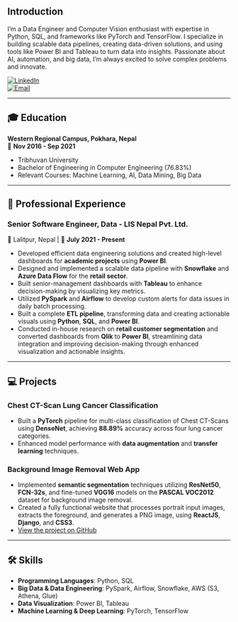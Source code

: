 ## Introduction  
I’m a Data Engineer and Computer Vision enthusiast with expertise in Python, SQL, and frameworks like PyTorch and TensorFlow. I specialize in building scalable data pipelines, creating data-driven solutions, and using tools like Power BI and Tableau to turn data into insights. Passionate about AI, automation, and big data, I’m always excited to solve complex problems and innovate.

[![LinkedIn](https://img.shields.io/badge/-LinkedIn-0077B5?style=for-the-badge&logo=linkedin&logoColor=white&labelColor=006C8E)](https://linkedin.com/in/aashishpokhrel)  
[![Email](https://img.shields.io/badge/-Email-D14836?style=for-the-badge&logo=gmail&logoColor=white&labelColor=E65100)](mailto:ashishpokhrel27@gmail.com)


---

## 🎓 Education  
**Western Regional Campus, Pokhara, Nepal**  
📅 **Nov 2016 - Sep 2021**  
- Tribhuvan University  
- Bachelor of Engineering in Computer Engineering (76.83%)  
- Relevant Courses: Machine Learning, AI, Data Mining, Big Data  

---

## 💼 Professional Experience  
### **Senior Software Engineer, Data - LIS Nepal Pvt. Ltd.**  
📍 Lalitpur, Nepal | 📅 **July 2021 - Present**  
- Developed efficient data engineering solutions and created high-level dashboards for **academic projects** using **Power BI**.
- Designed and implemented a scalable data pipeline with **Snowflake** and **Azure Data Flow** for the **retail sector**.
- Built senior-management dashboards with **Tableau** to enhance decision-making by visualizing key metrics.
- Utilized **PySpark** and **Airflow** to develop custom alerts for data issues in daily batch processing.
- Built a complete **ETL pipeline**, transforming data and creating actionable visuals using **Python**, **SQL**, and **Power BI**.
- Conducted in-house research on **retail customer segmentation** and converted dashboards from **Qlik** to **Power BI**, streamlining data integration and improving decision-making through enhanced visualization and actionable insights.

---

## 💻 Projects  
### **Chest CT-Scan Lung Cancer Classification**  
- Built a **PyTorch** pipeline for multi-class classification of Chest CT-Scans using **DenseNet**, achieving **88.89%** accuracy across four lung cancer categories.
- Enhanced model performance with **data augmentation** and **transfer learning** techniques.

### **Background Image Removal Web App**  
- Implemented **semantic segmentation** techniques utilizing **ResNet50**, **FCN-32s**, and fine-tuned **VGG16** models on the **PASCAL VOC2012** dataset for background image removal.
- Created a fully functional website that processes portrait input images, extracts the foreground, and generates a PNG image, using **ReactJS**, **Django**, and **CSS3**.
- [View the project on GitHub](https://github.com/aashishpokhrel27/BackgroundImageRemoval)

---

## 🛠 Skills  

- **Programming Languages**: Python, SQL  
- **Big Data & Data Engineering**: PySpark, Airflow, Snowflake, AWS (S3, Athena, Glue)  
- **Data Visualization**: Power BI, Tableau  
- **Machine Learning & Deep Learning**: PyTorch, TensorFlow  